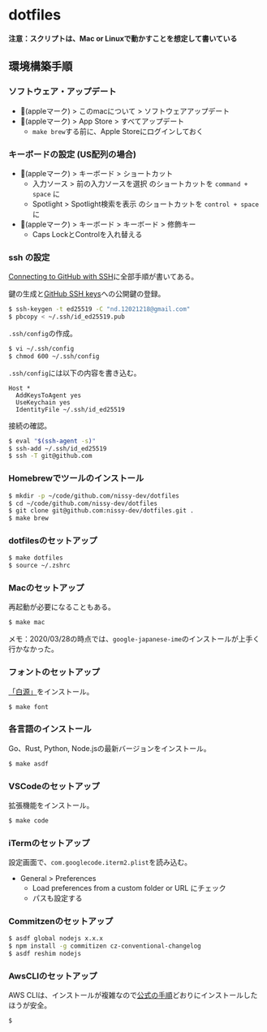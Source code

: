 # dotfiles

**注意：スクリプトは、Mac or Linuxで動かすことを想定して書いている**

## 環境構築手順

### ソフトウェア・アップデート

- (appleマーク) > このmacについて > ソフトウェアアップデート
- (appleマーク) > App Store > すべてアップデート
  - `make brew`する前に、Apple Storeにログインしておく


### キーボードの設定 (US配列の場合)

- (appleマーク) > キーボード > ショートカット
  - 入力ソース > 前の入力ソースを選択 のショートカットを `command + space` に
  - Spotlight > Spotlight検索を表示 のショートカットを `control + space` に
- (appleマーク) > キーボード > キーボード > 修飾キー
  - Caps LockとControlを入れ替える 

### ssh の設定

[Connecting to GitHub with SSH](https://docs.github.com/en/github/authenticating-to-github/connecting-to-github-with-ssh)に全部手順が書いてある。

鍵の生成と[GitHub SSH keys](https://github.com/settings/keys)への公開鍵の登録。

```sh
$ ssh-keygen -t ed25519 -C "nd.12021218@gmail.com"
$ pbcopy < ~/.ssh/id_ed25519.pub
```

`.ssh/config`の作成。

```sh
$ vi ~/.ssh/config
$ chmod 600 ~/.ssh/config
```

`.ssh/config`には以下の内容を書き込む。
```
Host *
  AddKeysToAgent yes
  UseKeychain yes
  IdentityFile ~/.ssh/id_ed25519
```

接続の確認。

```sh
$ eval "$(ssh-agent -s)"
$ ssh-add ~/.ssh/id_ed25519
$ ssh -T git@github.com
```

### Homebrewでツールのインストール

```sh
$ mkdir -p ~/code/github.com/nissy-dev/dotfiles
$ cd ~/code/github.com/nissy-dev/dotfiles 
$ git clone git@github.com:nissy-dev/dotfiles.git .
$ make brew
```

### dotfilesのセットアップ

```sh
$ make dotfiles
$ source ~/.zshrc
```

### Macのセットアップ

再起動が必要になることもある。

```sh
$ make mac
```

メモ：2020/03/28の時点では、`google-japanese-ime`のインストールが上手く行かなかった。

### フォントのセットアップ

[「白源」](https://github.com/yuru7/HackGen)をインストール。

```sh
$ make font
```

### 各言語のインストール

Go、Rust, Python, Node.jsの最新バージョンをインストール。

```sh
$ make asdf
```

### VSCodeのセットアップ

拡張機能をインストール。

```sh
$ make code
```

### iTermのセットアップ

設定画面で、`com.googlecode.iterm2.plist`を読み込む。

- General > Preferences
  - Load preferences from a custom folder or URL にチェック
  - パスも設定する

### Commitzenのセットアップ

```sh
$ asdf global nodejs x.x.x
$ npm install -g commitizen cz-conventional-changelog
$ asdf reshim nodejs
```

### AwsCLIのセットアップ

AWS CLIは、インストールが複雑なので[公式の手順](https://docs.aws.amazon.com/cli/latest/userguide/install-cliv2-mac.html#cliv2-mac-install-cmd)どおりにインストールしたほうが安全。


```sh
$ 
```
